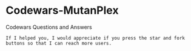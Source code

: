 # Codewars-MutanPlex
 Codewars Questions and Answers
	
	If I helped you, I would appreciate if you press the star and fork buttons so that I can reach more users.
